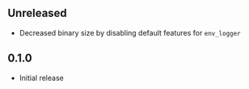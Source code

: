 Unreleased
----------
- Decreased binary size by disabling default features for `env_logger`


0.1.0
-----
- Initial release
